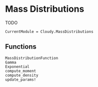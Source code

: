 # Mass Distributions

TODO

```@meta
CurrentModule = Cloudy.MassDistributions
```

## Functions

```@docs
MassDistributionFunction
Gamma
Exponential
compute_moment
compute_density
update_params!
```
